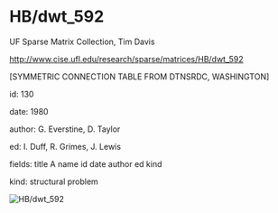 # HB/dwt_592

 UF Sparse Matrix Collection, Tim Davis

 http://www.cise.ufl.edu/research/sparse/matrices/HB/dwt_592

 [SYMMETRIC CONNECTION TABLE FROM DTNSRDC, WASHINGTON]

 id: 130

 date: 1980

 author: G. Everstine, D. Taylor

 ed: I. Duff, R. Grimes, J. Lewis

 fields: title A name id date author ed kind

 kind: structural problem

![HB/dwt_592](http://www2.research.att.com/~yifanhu/GALLERY/GRAPHS/GIF_SMALL/HB@dwt_592.gif)